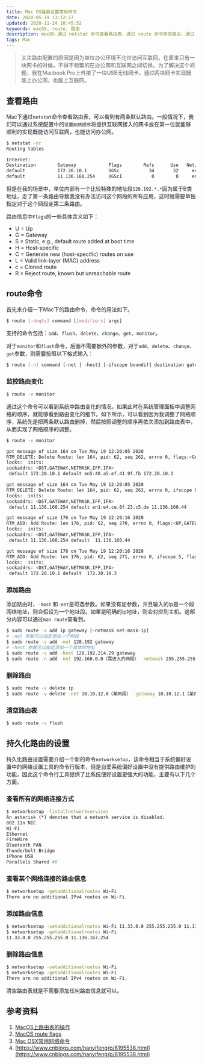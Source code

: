 ```yaml
---
title: Mac OS路由设置常用命令
date: 2020-05-19 13:12:17
updated: 2020-11-24 10:45:52
keywords: macOS, route, 路由
description: macOS 通过 netstat 命令查看路由表，通过 route 命令修改路由，通过 networksetup 调整网络设置。
tags: Mac
---
```


> 关注路由配置的原因是因为单位办公环境不允许访问互联网，在原来只有一块网卡的时候，不得不频繁的在办公网和互联网之间切换。为了解决这个问题，我在Macbook Pro上外接了一块USB无线网卡，通过两块网卡实现既能上办公网，也能上互联网。

<!-- more -->

## 查看路由

Mac下通过`netstat`命令查看路由表，可以看到有两条默认路由。一般情况下，我们可以通过系统配置中的`设置网络顺序`将提供互联网接入的网卡放在第一位就能够顺利的实现既能访问互联网，也能访问办公网。

```sh
$ netstat -nr
Routing tables

Internet:
Destination        Gateway            Flags        Refs      Use   Netif Expire
default            172.20.10.1        UGSc           34       32     en5
default            11.136.160.254     UGScI           0        0     en1
```

但是在我的场景中，单位内部有一个比较特殊的地址段`128.192.*.*`因为属于B类地址，走了第一条路由导致我没有办法访问这个网段的所有应用，这时就需要单独指定对于这个网段走第二条路由。

路由信息中`Flags`的一些具体含义如下：

* U = Up
* G = Gateway
* S = Static, e.g., default route added at boot time
* H = Host-specific
* C = Generate new (host-specific) routes on use
* L = Valid link-layer (MAC) address
* c = Cloned route
* R = Reject route, known but unreachable route

## route命令

首先来介绍一下Mac下的路由命令，命令的用法如下。

```sh
$ route [-dnqtv] command [[modifiers] args]
```

支持的命令包括：`add`、`flush`、`delete`、`change`、`get`、`monitor`。

对于`monitor`和`flush`命令，后面不需要额外的参数，对于`add`、`delete`、`change`、`get`参数，则需要按照以下格式输入：

```sh
$ route [-n] command [-net | -host] [-ifscope boundif] destination gateway [netmask]
```

### 监控路由变化

```sh
$ route -v monitor
```

通过这个命令可以看到系统中路由变化的情况，如果此时在系统管理面板中调整网络的顺序，就能够看到路由变化的细节。如下所示，可以看到因为我调整了网络顺序，系统先是把两条默认路由删掉，然后按照调整的顺序再依次添加到路由表中，从而实现了网络顺序的调整。

```sh
$ route -v monitor

got message of size 164 on Tue May 19 12:20:05 2020
RTM_DELETE: Delete Route: len 164, pid: 62, seq 262, errno 0, flags:<GATEWAY,DONE,STATIC,PRCLONING,CONDEMNED>
locks:  inits: 
sockaddrs: <DST,GATEWAY,NETMASK,IFP,IFA>
 default 172.20.10.1 default en5:40.a5.ef.41.9f.fb 172.20.10.3

got message of size 164 on Tue May 19 12:20:05 2020
RTM_DELETE: Delete Route: len 164, pid: 62, seq 263, errno 0, ifscope 6, flags:<GATEWAY,DONE,STATIC,PRCLONING,IFSCOPE,CONDEMNED>
locks:  inits: 
sockaddrs: <DST,GATEWAY,NETMASK,IFP,IFA>
 default 11.136.160.254 default en1:e4.ce.8f.23.c5.de 11.136.160.44

got message of size 176 on Tue May 19 12:20:16 2020
RTM_ADD: Add Route: len 176, pid: 62, seq 270, errno 0, flags:<UP,GATEWAY,DONE,STATIC>
locks:  inits: 
sockaddrs: <DST,GATEWAY,NETMASK,IFP,IFA>
 default 11.136.160.254 default  11.136.160.44

got message of size 176 on Tue May 19 12:20:16 2020
RTM_ADD: Add Route: len 176, pid: 62, seq 271, errno 0, ifscope 5, flags:<UP,GATEWAY,DONE,STATIC,IFSCOPE>
locks:  inits: 
sockaddrs: <DST,GATEWAY,NETMASK,IFP,IFA>
 default 172.20.10.1 default  172.20.10.3
```

### 添加路由

添加路由时，`-host` 和`-net`是可选参数。如果没有加参数，并且输入的ip是一个段网络地址，则会假设为一个地址段。如果是明确的ip地址，则会对应到主机。这部分内容可以通过`man route`查看到。

```sh
$ sudo route -v add ip gateway [-netmask net-mask-ip]
# -net 参数可以指定添加一个网段
$ sudo route -v add -net 128.192 gateway
# -host 参数可以指定添加一个具体的地址
$ sudo route -v add -host 128.192.214.29 gateway
$ sudo route -n add -net 192.168.0.0（需进入的网段） -netmask 255.255.255.0 （掩码）192.168.5.254 （进该网段的网关）
```

### 删除路由

```sh
$ sudo route -v delete ip
$ sudo route -v delete -net 10.10.12.0（某网段） -gateway 10.10.12.1（某网关）
```

### 清空路由表

```sh
$ sudo route -v flush
```

## 持久化路由的设置

持久化路由设置需要介绍一个新的命令`networksetup`，该命令相当于系统偏好设置中的网络设置工具的命令行版本，但是自爱系统偏好设置中没有提供路由维护的功能，因此这个命令行工具提供了比系统便好设置更强大的功能，主要有以下几个方面。

### 查看所有的网络连接方式

```sh
$ networksetup -listallnetworkservices
An asterisk (*) denotes that a network service is disabled.
802.11n NIC
Wi-Fi
Ethernet
FireWire
Bluetooth PAN
Thunderbolt Bridge
iPhone USB
Parallels Shared #0
```

### 查看某个网络连接的路由信息

```sh
$ networksetup -getadditionalroutes Wi-Fi
There are no additional IPv4 routes on Wi-Fi.
```

### 添加路由信息

```sh
$ networksetup -setadditionalroutes Wi-Fi 11.33.0.0 255.255.255.0 11.136.167.254
$ networksetup -getadditionalroutes Wi-Fi
11.33.0.0 255.255.255.0 11.136.167.254
```

### 删除路由信息

```sh
$ networksetup -setadditionalroutes Wi-Fi 
$ networksetup -getadditionalroutes Wi-Fi
There are no additional IPv4 routes on Wi-Fi.

```

清空路由表就是不需要添加任何路由信息就可以。

## 参考资料

1. [MacOS上路由表的操作](https://www.baidu.com/link?url=E9XstvqW5Vbeju068bPVl_1O1YUpOLqwPEGn3ISXzyfkoLC4z38FYkr02YJ7717n7RPsOhIQyInCRU1Wgk0uAq&wd=&eqid=eae92997001fc824000000035ec23824)
2. [MacOS route flags](https://www.xuebuyuan.com/2213546.html)
3. [Mac OSX常用网络命令](https://www.cnblogs.com/linusflow/p/7390566.html)
4. [https://www.cnblogs.com/hanyifeng/p/8195538.html](https://www.cnblogs.com/hanyifeng/p/8195538.html)

